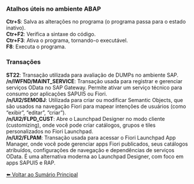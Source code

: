 ### Atalhos úteis no ambiente ABAP
**Ctr+S**: Salva as alterações no programa (o programa passa para o estado inativo).  
**Ctr+F2**: Verifica a sintaxe do código.  
**Ctr+F3**: Ativa o programa, tornando-o executável.  
**F8**: Executa o programa.

### Transações 

**ST22**: Transação utilizada para avaliação de DUMPs no ambiente SAP.
**/n/IWFND/MAINT_SERVICE**: Transação usada para registrar e gerenciar serviços OData no SAP Gateway. Permite ativar um serviço técnico para consumo por aplicações SAPUI5 ou Fiori.  
**/n/UI2/SEMOBJ**: Utilizada para criar ou modificar Semantic Objects, que são usados na navegação Fiori para mapear intenções de usuários (como “exibir”, “editar”, “criar”).  
**/n/UI2/FLPD_CUST**: Abre o Launchpad Designer no modo cliente (customizing), onde você pode criar catálogos, grupos e tiles personalizados no Fiori Launchpad.  
**/n/UI2/FLPAM**: Transação usada para acessar o Fiori Launchpad App Manager, onde você pode gerenciar apps Fiori publicados, seus catálogos atribuídos, configurações de navegação e dependências de serviços OData. É uma alternativa moderna ao Launchpad Designer, com foco em apps SAPUI5 e RAP.

[⬅️ Voltar ao Sumário Principal](README.md)
